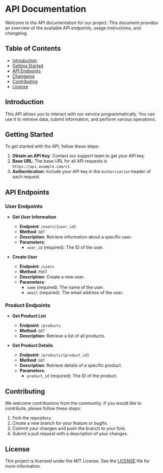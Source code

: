 # API Documentation

Welcome to the API documentation for our project. This document provides an overview of the available API endpoints, usage instructions, and changelog.

## Table of Contents

- [Introduction](#introduction)
- [Getting Started](#getting-started)
- [API Endpoints](#api-endpoints)
- [Changelog](/AC1%20-%20Program%20and%20curriculum/API/changelog.md)
- [Contributing](#contributing)
- [License](#license)

## Introduction

This API allows you to interact with our service programmatically. You can use it to retrieve data, submit information, and perform various operations.

## Getting Started

To get started with the API, follow these steps:

1. **Obtain an API Key**: Contact our support team to get your API key.
2. **Base URL**: The base URL for all API requests is `https://api.example.com/v1`.
3. **Authentication**: Include your API key in the `Authorization` header of each request.

## API Endpoints

### User Endpoints

- **Get User Information**
  - **Endpoint**: `/users/{user_id}`
  - **Method**: `GET`
  - **Description**: Retrieve information about a specific user.
  - **Parameters**:
    - `user_id` (required): The ID of the user.

- **Create User**
  - **Endpoint**: `/users`
  - **Method**: `POST`
  - **Description**: Create a new user.
  - **Parameters**:
    - `name` (required): The name of the user.
    - `email` (required): The email address of the user.

### Product Endpoints

- **Get Product List**
  - **Endpoint**: `/products`
  - **Method**: `GET`
  - **Description**: Retrieve a list of all products.

- **Get Product Details**
  - **Endpoint**: `/products/{product_id}`
  - **Method**: `GET`
  - **Description**: Retrieve details of a specific product.
  - **Parameters**:
    - `product_id` (required): The ID of the product.

## Contributing

We welcome contributions from the community. If you would like to contribute, please follow these steps:

1. Fork the repository.
2. Create a new branch for your feature or bugfix.
3. Commit your changes and push the branch to your fork.
4. Submit a pull request with a description of your changes.

## License

This project is licensed under the MIT License. See the [LICENSE](LICENSE) file for more information.